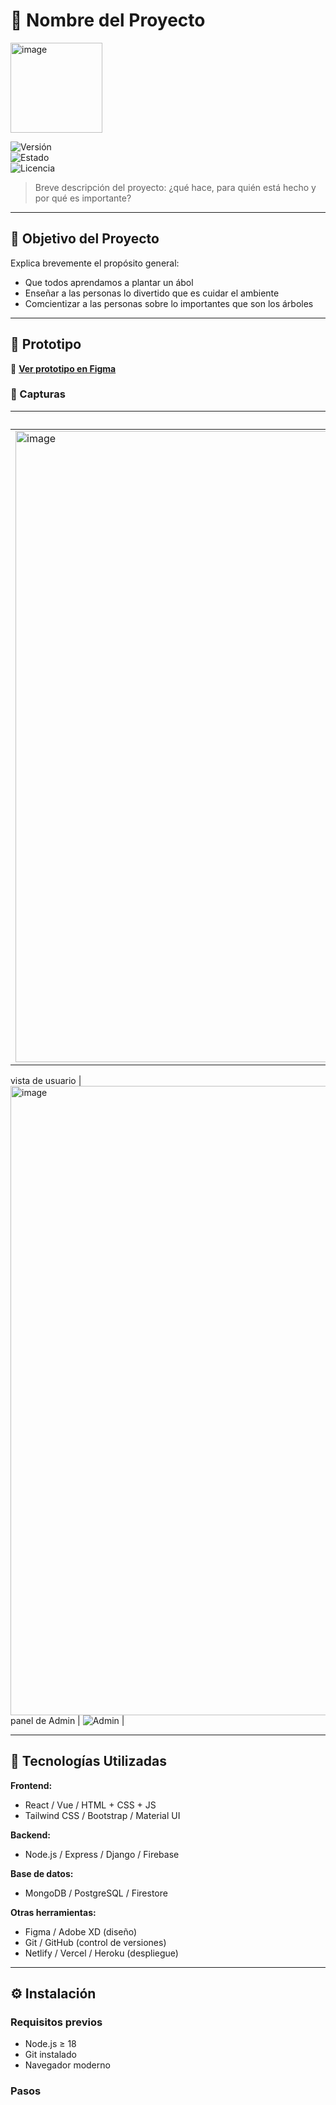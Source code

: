 # 🚀 Nombre del Proyecto

<img width="147" height="144" alt="image" src="https://github.com/user-attachments/assets/2d4b4687-c15d-4aab-9888-e7ebb3b9fb45" />


![Versión](https://img.shields.io/badge/versión-1.0-blue)  
![Estado](https://img.shields.io/badge/estado-en%20prototipo-yellow)  
![Licencia](https://img.shields.io/badge/licencia-MIT-green)

> Breve descripción del proyecto: ¿qué hace, para quién está hecho y por qué es importante?

---

## 🎯 Objetivo del Proyecto

Explica brevemente el propósito general:

- Que todos aprendamos a plantar un ábol
- Enseñar a las personas lo divertido que es cuidar el ambiente
- Comcientizar a las personas sobre lo importantes que son los árboles

---

## 🧪 Prototipo

📁 **[Ver prototipo en Figma](https://www.roblox.com/es/games/18729070076/Vid-rbol)**

### 📸 Capturas

| Pantalla de Inicio |
|--------------------|
|<img width="1919" height="1010" alt="image" src="https://github.com/user-attachments/assets/e4e7f97d-8057-4bf0-a350-762c6aeee7bb" />
 vista de usuario
 |  <img width="1919" height="1007" alt="image" src="https://github.com/user-attachments/assets/22622beb-117a-4d69-826b-880e785122e9" />
 panel de Admin
 | ![Admin](./assets/admin.png) |

---

## 🧰 Tecnologías Utilizadas

**Frontend:**
- React / Vue / HTML + CSS + JS  
- Tailwind CSS / Bootstrap / Material UI

**Backend:**
- Node.js / Express / Django / Firebase

**Base de datos:**
- MongoDB / PostgreSQL / Firestore

**Otras herramientas:**
- Figma / Adobe XD (diseño)
- Git / GitHub (control de versiones)
- Netlify / Vercel / Heroku (despliegue)

---

## ⚙️ Instalación

### Requisitos previos

- Node.js ≥ 18  
- Git instalado  
- Navegador moderno

### Pasos
